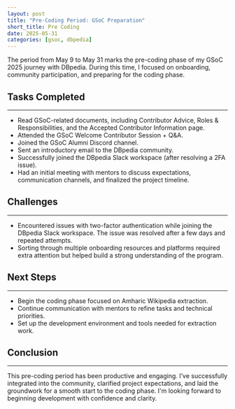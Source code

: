 ```yaml
---
layout: post
title: "Pre-Coding Period: GSoC Preparation"
short_title: Pre Coding
date: 2025-05-31
categories: [gsoc, dbpedia]
---
```


The period from May 9 to May 31 marks the pre-coding phase of my GSoC 2025 journey with DBpedia. During this time, I focused on onboarding, community participation, and preparing for the coding phase.

## Tasks Completed

---

- Read GSoC-related documents, including Contributor Advice, Roles & Responsibilities, and the Accepted Contributor Information page.
- Attended the GSoC Welcome Contributor Session + Q&A.
- Joined the GSoC Alumni Discord channel.
- Sent an introductory email to the DBpedia community.
- Successfully joined the DBpedia Slack workspace (after resolving a 2FA issue).
- Had an initial meeting with mentors to discuss expectations, communication channels, and finalized the project timeline.

<!--more-->

## Challenges

---

- Encountered issues with two-factor authentication while joining the DBpedia Slack workspace. The issue was resolved after a few days and repeated attempts.
- Sorting through multiple onboarding resources and platforms required extra attention but helped build a strong understanding of the program.

## Next Steps

---

- Begin the coding phase focused on Amharic Wikipedia extraction.
- Continue communication with mentors to refine tasks and technical priorities.
- Set up the development environment and tools needed for extraction work.

## Conclusion

---

This pre-coding period has been productive and engaging. I’ve successfully integrated into the community, clarified project expectations, and laid the groundwork for a smooth start to the coding phase. I'm looking forward to beginning development with confidence and clarity.
